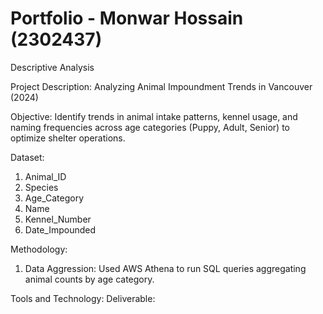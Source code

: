 # Portfolio - Monwar Hossain (2302437)

Descriptive Analysis

Project Description: Analyzing Animal Impoundment Trends in Vancouver (2024)

Objective: Identify trends in animal intake patterns, kennel usage, and naming frequencies across age categories (Puppy, Adult, Senior) to optimize shelter operations.

Dataset: 
  1. Animal_ID
  2. Species
  3. Age_Category
  4. Name
  5. Kennel_Number
  6. Date_Impounded
     
Methodology: 
  1. Data Aggression: Used AWS Athena to run SQL queries aggregating animal counts by age category.

Tools and Technology: 
Deliverable: 
